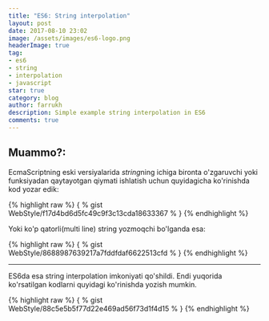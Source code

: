 ```yaml
---
title: "ES6: String interpolation"
layout: post
date: 2017-08-10 23:02
image: /assets/images/es6-logo.png
headerImage: true
tag:
- es6
- string
- interpolation 
- javascript 
star: true
category: blog
author: farrukh
description: Simple example string interpolation in ES6
comments: true
---
```


## Muammo?:
EcmaScriptning eski versiyalarida *string*ning ichiga bironta o'zgaruvchi yoki funksiyadan qaytayotgan qiymati ishlatish uchun quyidagicha ko'rinishda kod yozar edik:

{% highlight raw %}
{ % gist WebStyle/f17d4bd6d5fc49c9f3c13cda18633367 % }
{% endhighlight %}


Yoki ko'p qatorli(multi line) string yozmoqchi bo'lganda esa:

{% highlight raw %}
{ % gist WebStyle/8688987639217a7fddfdaf6622513cfd % }
{% endhighlight %}

---
ES6da esa string interpolation imkoniyati qo'shildi.
Endi yuqorida ko'rsatilgan kodlarni quyidagi ko'rinishda yozish mumkin.

{% highlight raw %}
{ % gist WebStyle/88c5e5b5f77d22e469ad56f73d1f4d15 % }
{% endhighlight %}